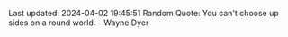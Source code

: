 Last updated: 2024-04-02 19:45:51
Random Quote: You can't choose up sides on a round world. - Wayne Dyer
